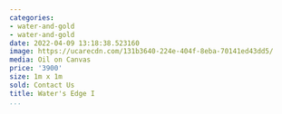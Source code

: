 ```yaml
---
categories:
- water-and-gold
- water-and-gold
date: 2022-04-09 13:18:38.523160
image: https://ucarecdn.com/131b3640-224e-404f-8eba-70141ed43dd5/
media: Oil on Canvas
price: '3900'
size: 1m x 1m
sold: Contact Us
title: Water's Edge I
...
```

